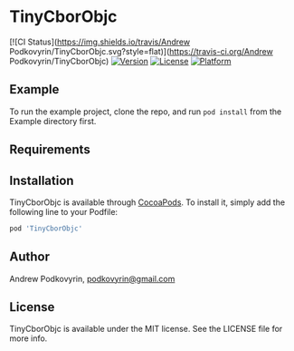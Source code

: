 # TinyCborObjc

[![CI Status](https://img.shields.io/travis/Andrew Podkovyrin/TinyCborObjc.svg?style=flat)](https://travis-ci.org/Andrew Podkovyrin/TinyCborObjc)
[![Version](https://img.shields.io/cocoapods/v/TinyCborObjc.svg?style=flat)](https://cocoapods.org/pods/TinyCborObjc)
[![License](https://img.shields.io/cocoapods/l/TinyCborObjc.svg?style=flat)](https://cocoapods.org/pods/TinyCborObjc)
[![Platform](https://img.shields.io/cocoapods/p/TinyCborObjc.svg?style=flat)](https://cocoapods.org/pods/TinyCborObjc)

## Example

To run the example project, clone the repo, and run `pod install` from the Example directory first.

## Requirements

## Installation

TinyCborObjc is available through [CocoaPods](https://cocoapods.org). To install
it, simply add the following line to your Podfile:

```ruby
pod 'TinyCborObjc'
```

## Author

Andrew Podkovyrin, podkovyrin@gmail.com

## License

TinyCborObjc is available under the MIT license. See the LICENSE file for more info.
